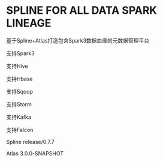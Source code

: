 # SPLINE FOR ALL DATA SPARK LINEAGE

基于Spline+Atlas打造包含Spark3数据血缘的元数据管理平台

支持Spark3

支持Hive

支持Hbase

支持Sqoop

支持Storm

支持Kafka

支持Falcon

Spline release/0.7.7

Atlas 3.0.0-SNAPSHOT
